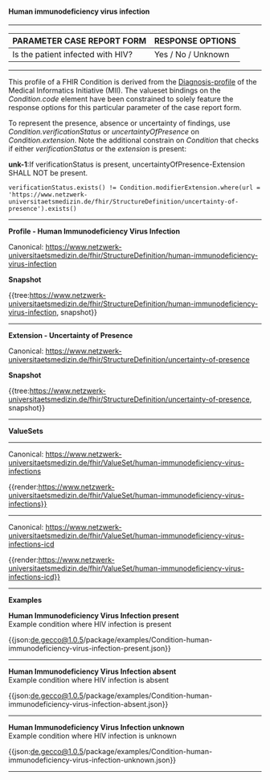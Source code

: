#### Human immunodeficiency virus infection

---

| PARAMETER CASE REPORT FORM | RESPONSE OPTIONS |
|--------------|-----------|
| Is the patient infected with HIV? | Yes / No / Unknown | 

---

This profile of a FHIR Condition is derived from the [Diagnosis-profile](https://simplifier.net/packages/de.medizininformatikinitiative.kerndatensatz.diagnose/2.0.0-alpha3/files/402364) of the Medical Informatics Initiative (MII). The valueset bindings on the *Condition.code* element have been constrained to solely feature the response options for this particular parameter of the case report form. 

To represent the presence, absence or uncertainty of findings, use *Condition.verificationStatus* or *uncertaintyOfPresence* on *Condition.extension*. Note the additional constrain on *Condition* that checks if either *verificationStatus* or the *extension* is present:
<br> 

**unk-1**:If verificationStatus is present, uncertaintyOfPresence-Extension SHALL NOT be present.

`verificationStatus.exists() != Condition.modifierExtension.where(url = 'https://www.netzwerk-universitaetsmedizin.de/fhir/StructureDefinition/uncertainty-of-presence').exists()`

---

**Profile - Human Immunodeficiency Virus Infection**

Canonical: https://www.netzwerk-universitaetsmedizin.de/fhir/StructureDefinition/human-immunodeficiency-virus-infection

**Snapshot**

{{tree:https://www.netzwerk-universitaetsmedizin.de/fhir/StructureDefinition/human-immunodeficiency-virus-infection, snapshot}}

---

**Extension - Uncertainty of Presence**

Canonical: https://www.netzwerk-universitaetsmedizin.de/fhir/StructureDefinition/uncertainty-of-presence

**Snapshot**

{{tree:https://www.netzwerk-universitaetsmedizin.de/fhir/StructureDefinition/uncertainty-of-presence, snapshot}}

---

**ValueSets**

---

Canonical: https://www.netzwerk-universitaetsmedizin.de/fhir/ValueSet/human-immunodeficiency-virus-infections

{{render:https://www.netzwerk-universitaetsmedizin.de/fhir/ValueSet/human-immunodeficiency-virus-infections}}

---

Canonical: https://www.netzwerk-universitaetsmedizin.de/fhir/ValueSet/human-immunodeficiency-virus-infections-icd

{{render:https://www.netzwerk-universitaetsmedizin.de/fhir/ValueSet/human-immunodeficiency-virus-infections-icd}}

---

**Examples**

**Human Immunodeficiency Virus Infection present**
<br>
Example condition where HIV infection is present 

{{json:de.gecco@1.0.5/package/examples/Condition-human-immunodeficiency-virus-infection-present.json}} 

---

**Human Immunodeficiency Virus Infection absent**
<br>
Example condition where HIV infection is absent 

{{json:de.gecco@1.0.5/package/examples/Condition-human-immunodeficiency-virus-infection-absent.json}} 

---

**Human Immunodeficiency Virus Infection unknown**
<br>
Example condition where HIV infection is unknown 

{{json:de.gecco@1.0.5/package/examples/Condition-human-immunodeficiency-virus-infection-unknown.json}}  

---
